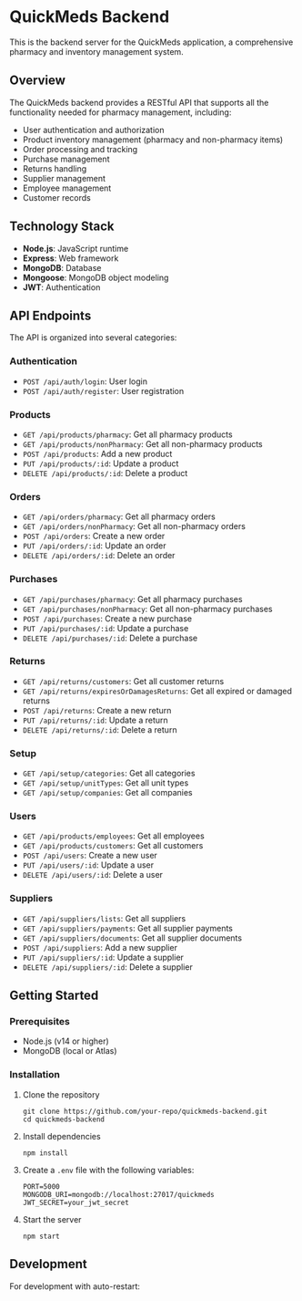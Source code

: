 # QuickMeds Backend

This is the backend server for the QuickMeds application, a comprehensive pharmacy and inventory management system.

## Overview

The QuickMeds backend provides a RESTful API that supports all the functionality needed for pharmacy management, including:

- User authentication and authorization
- Product inventory management (pharmacy and non-pharmacy items)
- Order processing and tracking
- Purchase management
- Returns handling
- Supplier management
- Employee management
- Customer records

## Technology Stack

- **Node.js**: JavaScript runtime
- **Express**: Web framework
- **MongoDB**: Database
- **Mongoose**: MongoDB object modeling
- **JWT**: Authentication

## API Endpoints

The API is organized into several categories:

### Authentication
- `POST /api/auth/login`: User login
- `POST /api/auth/register`: User registration

### Products
- `GET /api/products/pharmacy`: Get all pharmacy products
- `GET /api/products/nonPharmacy`: Get all non-pharmacy products
- `POST /api/products`: Add a new product
- `PUT /api/products/:id`: Update a product
- `DELETE /api/products/:id`: Delete a product

### Orders
- `GET /api/orders/pharmacy`: Get all pharmacy orders
- `GET /api/orders/nonPharmacy`: Get all non-pharmacy orders
- `POST /api/orders`: Create a new order
- `PUT /api/orders/:id`: Update an order
- `DELETE /api/orders/:id`: Delete an order

### Purchases
- `GET /api/purchases/pharmacy`: Get all pharmacy purchases
- `GET /api/purchases/nonPharmacy`: Get all non-pharmacy purchases
- `POST /api/purchases`: Create a new purchase
- `PUT /api/purchases/:id`: Update a purchase
- `DELETE /api/purchases/:id`: Delete a purchase

### Returns
- `GET /api/returns/customers`: Get all customer returns
- `GET /api/returns/expiresOrDamagesReturns`: Get all expired or damaged returns
- `POST /api/returns`: Create a new return
- `PUT /api/returns/:id`: Update a return
- `DELETE /api/returns/:id`: Delete a return

### Setup
- `GET /api/setup/categories`: Get all categories
- `GET /api/setup/unitTypes`: Get all unit types
- `GET /api/setup/companies`: Get all companies

### Users
- `GET /api/products/employees`: Get all employees
- `GET /api/products/customers`: Get all customers
- `POST /api/users`: Create a new user
- `PUT /api/users/:id`: Update a user
- `DELETE /api/users/:id`: Delete a user

### Suppliers
- `GET /api/suppliers/lists`: Get all suppliers
- `GET /api/suppliers/payments`: Get all supplier payments
- `GET /api/suppliers/documents`: Get all supplier documents
- `POST /api/suppliers`: Add a new supplier
- `PUT /api/suppliers/:id`: Update a supplier
- `DELETE /api/suppliers/:id`: Delete a supplier

## Getting Started

### Prerequisites
- Node.js (v14 or higher)
- MongoDB (local or Atlas)

### Installation

1. Clone the repository
   ```
   git clone https://github.com/your-repo/quickmeds-backend.git
   cd quickmeds-backend
   ```

2. Install dependencies
   ```
   npm install
   ```

3. Create a `.env` file with the following variables:
   ```
   PORT=5000
   MONGODB_URI=mongodb://localhost:27017/quickmeds
   JWT_SECRET=your_jwt_secret
   ```

4. Start the server
   ```
   npm start
   ```

## Development

For development with auto-restart:
